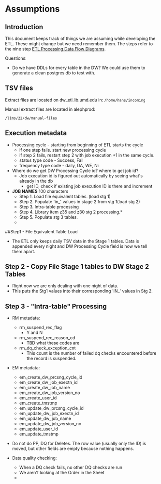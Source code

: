 # Assumptions

## Introduction

This document keeps track of things we are assuming while developing the ETL. These might change but we need remember them. The steps refer to the nine step  [ETL Processing Data Flow Diagrams](https://drive.google.com/file/d/16BcITSFaCaLhXMs4epbEsvIyguZ5RZ1h/view?usp=sharing_eil&ts=5d6e62da).



Questions: 

- Do we have DDLs for every table in the DW? We could use them to generate a clean postgres db to test with. 


## TSV files

Extract files are located on dw_etl.lib.umd.edu in:
`/home/hans/incoming`

Manual extract files are located in alephprod: 

`/lims/22/dw/manual-files`





## Execution metadata

- Processing cycle - starting from beginning of ETL starts the cycle
  - if one step fails. start new processing cycle
  - if step 2 fails, restart step 2 with job execution +1 in the same cycle. 
  - status type code - Success, Fail
  - frequency type code - daily, DA, WE, Ni
- Where do we get DW Processing Cycle id? where to get job id?
  - Job execution id is figured out automatically by seeing what's already in the db
    - get ID, check if existing job execution ID is there and increment
- **JOB NAMES** 100 characters
  - Step 1. Load file equivalent tables. (load stg 1)
  - Step 2. Populate 'in_' values in stage 2 from stg 1(load stg 2)
  - Step 3. Intra-table processing
  - Step 4. Library item z35 and z30 stg 2 processing.* 
  - Step 5. Populate stg 3 tables. 
  - 

##Step1 - File Equivalent Table Load

- The ETL only keeps daily TSV data in the Stage 1 tables. Data is appended every night and DW Processing Cycle field is how we tell them apart. 

  

## Step 2 - Copy File Stage 1 tables to DW Stage 2 Tables

- Right now we are only dealing with one night of data.
- This puts the Stg1 values into their corresponding 'IN_' values in Stg 2. 

## Step 3 - "Intra-table" Processing

- RM metadata:

  - rm_suspend_rec_flag
    - Y and N
  - rm_suspend_rec_reason_cd
    - TBD what these codes are
  - rm_dq_check_exception_cnt
    - This count is the number of failed dq checks encountered before the record is suspended. 

- EM metadata:

  - em_create_dw_prcsng_cycle_id
  - em_create_dw_job_exectn_id
  - em_create_dw_job_name 
  - em_create_dw_job_version_no
  - em_create_user_id
  - em_create_tmstmp
  - em_update_dw_prcsng_cycle_id
  - em_update_dw_job_exectn_id
  - em_update_dw_job_name
  - em_update_dw_job_version_no
  - em_update_user_id
  - em_update_tmstmp

-  Do not do PP, DQ for Deletes. The row value (usually only the ID) is moved, but other fields are empty because nothing happens. 
- Data quality checking: 
  - When a DQ check fails, no other DQ checks are run
  - We aren't looking at the Order in the Sheet
  - 